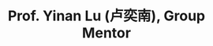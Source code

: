 ---
# Display name
title: Prof. Yinan Lu (卢奕南), Group Mentor
home_page: http://ccst.jlu.edu.cn/info/1199/17255.htm

# Is this the primary user of the site?
superuser: false

user_groups: ["Faculty"]

role: Professor

organizations:
- name:  College of Computer Science and Technology

interests:


highlight_name: false
---